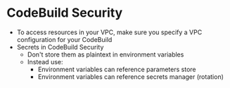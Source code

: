# CodeBuild Security
- To access resources in your VPC, make sure you specify a VPC configuration for your CodeBuild
- Secrets in CodeBuild Security
  - Don't store them as plaintext in environment variables
  - Instead use:
    - Environment variables can reference parameters store
    - Environment variables can reference secrets manager (rotation)
